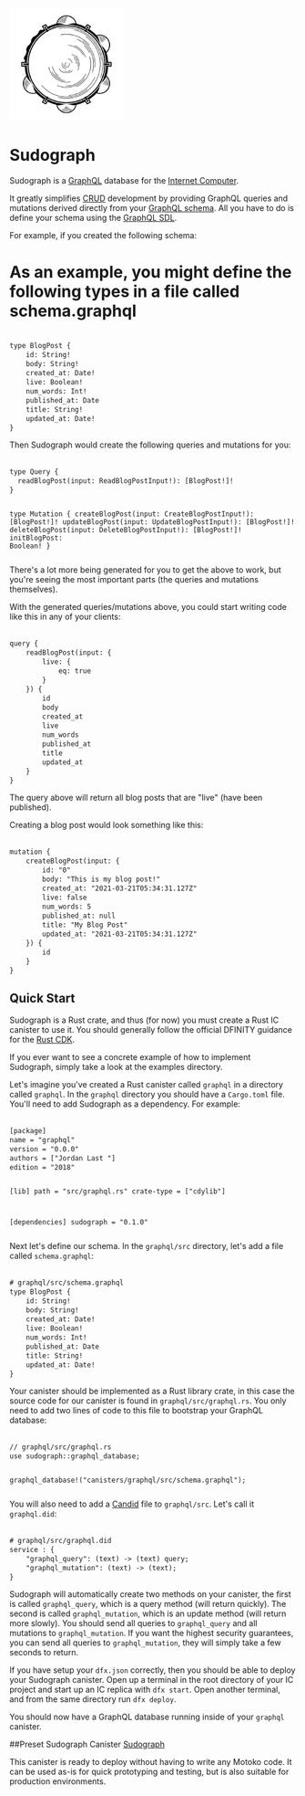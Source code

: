 ![Screenshot](img/sudograph.png)

# Sudograph

Sudograph is a [GraphQL](https://graphql.org/) database for the [Internet Computer](https://dfinity.org/).

It greatly simplifies [CRUD](https://en.wikipedia.org/wiki/Create,_read,_update_and_delete) development by providing GraphQL queries and mutations derived directly from your [GraphQL schema](https://graphql.org/learn/schema/). All you have to do is define your schema using the [GraphQL SDL](https://www.digitalocean.com/community/tutorials/graphql-graphql-sdl).

For example, if you created the following schema:

# As an example, you might define the following types in a file called schema.graphql
<div class="bd-example"><pre><code>
type BlogPost {
    id: String!
    body: String!
    created_at: Date!
    live: Boolean!
    num_words: Int!
    published_at: Date
    title: String!
    updated_at: Date!
}
</pre></code></div>

Then Sudograph would create the following queries and mutations for you:

<div class="bd-example"><pre><code>
type Query {
  readBlogPost(input: ReadBlogPostInput!): [BlogPost!]!
}

type Mutation {
  createBlogPost(input: CreateBlogPostInput!): [BlogPost!]!
  updateBlogPost(input: UpdateBlogPostInput!): [BlogPost!]!
  deleteBlogPost(input: DeleteBlogPostInput!): [BlogPost!]!
  initBlogPost: Boolean!
}
</pre></code></div>

There's a lot more being generated for you to get the above to work, but you're seeing the most important parts (the queries and mutations themselves).

With the generated queries/mutations above, you could start writing code like this in any of your clients:

<div class="bd-example"><pre><code>
query {
    readBlogPost(input: {
        live: {
            eq: true
        }
    }) {
        id
        body
        created_at
        live
        num_words
        published_at
        title
        updated_at
    }
}
</pre></code></div>

The query above will return all blog posts that are "live" (have been published).

Creating a blog post would look something like this:

<div class="bd-example"><pre><code>
mutation {
    createBlogPost(input: {
        id: "0"
        body: "This is my blog post!"
        created_at: "2021-03-21T05:34:31.127Z"
        live: false
        num_words: 5
        published_at: null
        title: "My Blog Post"
        updated_at: "2021-03-21T05:34:31.127Z"
    }) {
        id
    }
}
</pre></code></div>

## Quick Start

Sudograph is a Rust crate, and thus (for now) you must create a Rust IC canister to use it. You should generally follow the official DFINITY guidance for the [Rust CDK](https://sdk.dfinity.org/docs/rust-guide/rust-intro.html).

If you ever want to see a concrete example of how to implement Sudograph, simply take a look at the examples directory.

Let's imagine you've created a Rust canister called `graphql` in a directory called `graphql`. In the `graphql` directory you should have a `Cargo.toml` file. You'll need to add Sudograph as a dependency. For example:

<div class="bd-example"><pre><code>
[package]
name = "graphql"
version = "0.0.0"
authors = ["Jordan Last <jordan.michael.last@gmail.com>"]
edition = "2018"

[lib]
path = "src/graphql.rs"
crate-type = ["cdylib"]

[dependencies]
sudograph = "0.1.0"
</pre></code></div>

Next let's define our schema. In the `graphql/src` directory, let's add a file called `schema.graphql`:

<div class="bd-example"><pre><code>
# graphql/src/schema.graphql
type BlogPost {
    id: String!
    body: String!
    created_at: Date!
    live: Boolean!
    num_words: Int!
    published_at: Date
    title: String!
    updated_at: Date!
}
</pre></code></div>

Your canister should be implemented as a Rust library crate, in this case the source code for our canister is found in `graphql/src/graphql.rs`. You only need to add two lines of code to this file to bootstrap your GraphQL database:

<div class="bd-example"><pre><code>
// graphql/src/graphql.rs
use sudograph::graphql_database;

graphql_database!("canisters/graphql/src/schema.graphql");
</pre></code></div>

You will also need to add a [Candid](https://sdk.dfinity.org/docs/candid-guide/candid-intro.html) file to `graphql/src`. Let's call it `graphql.did`:

<div class="bd-example"><pre><code>
# graphql/src/graphql.did
service : {
    "graphql_query": (text) -> (text) query;
    "graphql_mutation": (text) -> (text);
}
</pre></code></div>

Sudograph will automatically create two methods on your canister, the first is called `graphql_query`, which is a query method (will return quickly). The second is called `graphql_mutation`, which is an update method (will return more slowly). You should send all queries to `graphql_query` and all mutations to `graphql_mutation`. If you want the highest security guarantees, you can send all queries to `graphql_mutation`, they will simply take a few seconds to return.

If you have setup your `dfx.json` correctly, then you should be able to deploy your Sudograph canister. Open up a terminal in the root directory of your IC project and start up an IC replica with `dfx start`. Open another terminal, and from the same directory run `dfx deploy`.

You should now have a GraphQL database running inside of your `graphql` canister.

##Preset Sudograph Canister
[Sudograph](https://github.com/ALLiDoizCode/sudograph)

This canister is ready to deploy without having to write any Motoko code. It can be used as-is for quick prototyping and testing, but is also suitable for production environments.